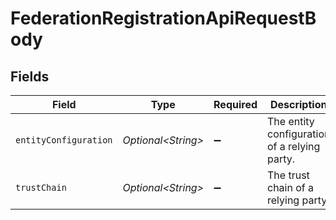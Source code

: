 # FederationRegistrationApiRequestBody


## Fields

| Field                                         | Type                                          | Required                                      | Description                                   |
| --------------------------------------------- | --------------------------------------------- | --------------------------------------------- | --------------------------------------------- |
| `entityConfiguration`                         | *Optional\<String>*                           | :heavy_minus_sign:                            | The entity configuration of a relying party.<br/> |
| `trustChain`                                  | *Optional\<String>*                           | :heavy_minus_sign:                            | The trust chain of a relying party.<br/>      |